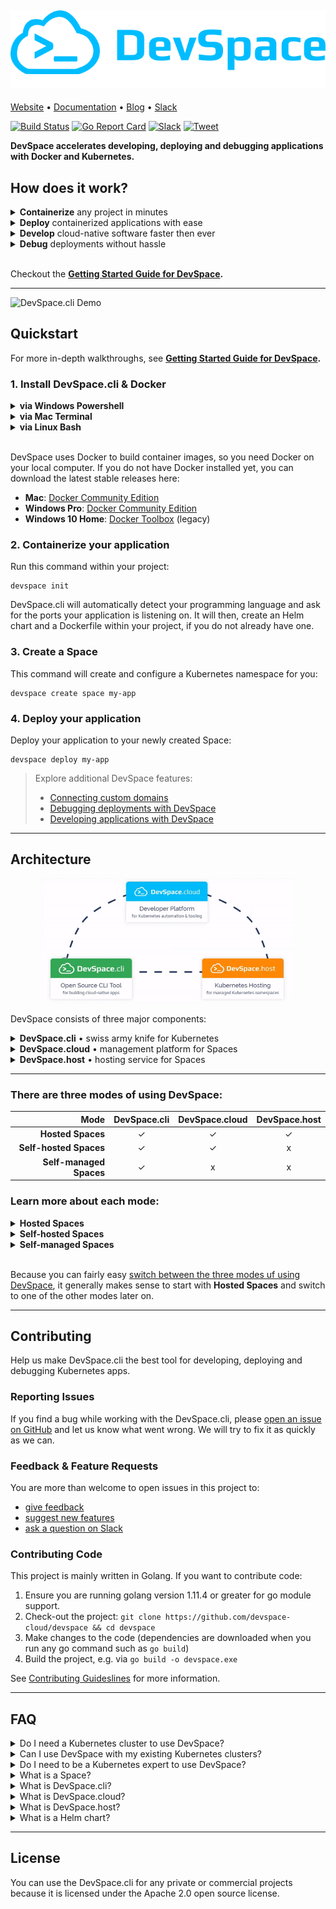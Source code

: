 [![DevSpace Logo](docs/website/static/img/github-readme-header.svg)](https://devspace.cloud/)
---

[Website](https://devspace.cloud/) • 
[Documentation](https://devspace.cloud/docs) • 
[Blog](https://devspace.cloud/blog) • 
[Slack](https://devspace.cloud/slack)

[![Build Status](https://travis-ci.org/devspace-cloud/devspace.svg?branch=master)](https://travis-ci.org/devspace-cloud/devspace)
[![Go Report Card](https://goreportcard.com/badge/github.com/devspace-cloud/devspace)](https://goreportcard.com/report/github.com/devspace-cloud/devspace)
[![Slack](https://devspace.cloud/slack/badge.svg)](http://devspace.cloud/slack)
[![Tweet](https://img.shields.io/twitter/url/http/shields.io.svg?style=social)](https://twitter.com/home?status=Just%20found%20out%20about%20%23DevSpace.cli%3A%20https%3A//github.com/devspace-cloud/devspace%0A%0AIt%20lets%20you%20build%20cloud%20native%20software%20directly%20on%20top%20of%20%23Kubernetes%20and%20%23Docker%0A%23CloudNative%20%23k8s)


**DevSpace accelerates developing, deploying and debugging applications with Docker and Kubernetes.**

## How does it work?

<Details>
<Summary><b>Containerize</b> any project in minutes</Summary>

### Initialize your project
```
devspace init
```
> DevSpace uses smart defaults for many programming languages and frameworks to:
> - Automatically create a Dockerfile for your app (if you don't have one, yet)
> - Add a highly customizable Helm chart to your project

Customize Dockerfile and Kubernetes deployment
- [Add packages (e.g. databases)](#)
- [Configure persistent volumes](#)
- [Set environment variables](#)
- [Enable auto-scaling](#)

---

</Details>

<Details>
<Summary><b>Deploy</b> containerized applications with ease</Summary>

### 1. Create a Space
```
devspace create space my-app
```
> Spaces are smart Kubernetes namespaces with:
> - Automatic allocation of a subdomain for each Space
> - Automatic RBAC configuration for better isolation of users
> - Resource auto-scaling within the configured limits
> - and much more...
> 
> [Learn more about Spaces.](#)

### 2. Deploy your application
```
devspace deploy my-app
```
> 1. Builds, tags and pushes your Docker images
> 2. Deploys your project to your Space

**Access your application on: *my-app.devspace.host***

Learn how to:
- [Connect custom domains](#)
- [Monitor and debug deployed applications](#)
- [Scale deployed applications with DevSpace](#)
- [Integrate DevSpace in your CI/CD pipeline](#)

---

</Details>

<Details>
<Summary><b>Develop</b> cloud-native software faster then ever</Summary>

### Develop in a production-like environment
```
devspace use space my-app-development
devspace dev
```
**With DevSpace, you can build and test your application directly inside Kubernetes.** Thanks to our real-time code sync, you can even use hot reloading tools (e.g. nodemon) to refresh your running application without having to waste time on re-building and re-deploying your application every time you change your code. With DevSpace, your containers are updated in real-time without any delay.

Learn more about development with DevSpace:
- [Real-time code synchronization for hot reloading](#)
- [Automatic port forwarding for access via localhost](#)
- [Terminal proxy for running commands in your containers](#)

---

</Details>

<Details>
<Summary><b>Debug</b> deployments without hassle</Summary>

### Speed up finding and solving issues
```
devspace analyze
```
**DevSpace automatically analyzes your deployments**, identifies potential issues and helps you resolve them:
- Identify reasons for image pull failure
- View log snapshots of crashed containers
- Debug networking issues (e.g. misconfigured services)

Learn more about development with DevSpace:
- [Automate issue detection with DevSpace](#)
- [Stream container logs with DevSpace](#)
- [Use the debugger of your IDE with DevSpace](#)
- [Start terminal sessions for debugging](#)

</Details>

<br>

Checkout the **[Getting Started Guide for DevSpace](#).**

---

![DevSpace.cli Demo](https://github.com/devspace-cloud/devspace/raw/master/docs/website/static/img/devspace-cli-demo-readme.gif)

## Quickstart
For more in-depth walkthroughs, see **[Getting Started Guide for DevSpace](#).**

### 1. Install DevSpace.cli & Docker

<Details>
<Summary><b>via Windows Powershell</b></Summary>

```
[System.Net.ServicePointManager]::SecurityProtocol = [System.Net.SecurityProtocolType]'Tls,Tls11,Tls12'
md -Force "$Env:Programfiles\devspace"
wget -UseBasicParsing ((Invoke-WebRequest -URI "https://api.github.com/repos/covexo/devspace/releases/latest" -UseBasicParsing).Content -replace ".*`"(https://github.com[^`"]*devspace-windows-amd64.exe)`".*","`$1") -o $Env:Programfiles\devspace\devspace.exe
& "$Env:Programfiles\devspace\devspace.exe" "install"
```

</Details>

<Details>
<Summary><b>via Mac Terminal</b></Summary>

```
curl -s -H "Accept: application/json" "https://api.github.com/repos/covexo/devspace/releases/latest" | sed -nE 's!.*"(https://github.com[^"]*devspace-darwin-amd64)".*!\1!p' | xargs -n 1 curl -L -o devspace && chmod +x devspace
sudo mv devspace /usr/local/bin
```

</Details>

<Details>
<Summary><b>via Linux Bash</b></Summary>

```
curl -s -H "Accept: application/json" "https://api.github.com/repos/covexo/devspace/releases/latest" | sed -nE 's!.*"(https://github.com[^"]*devspace-linux-amd64)".*!\1!p' | xargs -n 1 curl -L -o devspace && chmod +x devspace
sudo mv devspace /usr/local/bin
```

</Details>

<br>

DevSpace uses Docker to build container images, so you need Docker on your local computer. If you do not have Docker installed yet, you can download the latest stable releases here:
- **Mac**: [Docker Community Edition](https://download.docker.com/mac/stable/Docker.dmg)
- **Windows Pro**: [Docker Community Edition](https://download.docker.com/win/stable/Docker%20for%20Windows%20Installer.exe)
- **Windows 10 Home**: [Docker Toolbox](https://download.docker.com/win/stable/DockerToolbox.exe) (legacy)

### 2. Containerize your application
Run this command within your project:
```
devspace init
```
DevSpace.cli will automatically detect your programming language and ask for the ports your application is listening on. It will then, create an Helm chart and a Dockerfile within your project, if you do not already have one.

### 3. Create a Space
This command will create and configure a Kubernetes namespace for you:
```
devspace create space my-app
```

### 4. Deploy your application
Deploy your application to your newly created Space:
```
devspace deploy my-app
```

> Explore additional DevSpace features:
> - [Connecting custom domains](#)
> - [Debugging deployments with DevSpace](#)
> - [Developing applications with DevSpace](#)

---


## Architecture
<p align="center"><a href="#"><img src="docs/website/static/img/github-readme-architecture.gif" alt="DevSpace Architecture" width="80%"></a></p>

DevSpace consists of three major components:

<Details>
<Summary><b>DevSpace.cli</b> • swiss army knife for Kubernetes</Summary>

DevSpace.cli is an open-source command-line tool that provides everything you need to develop, deploy and debug applications with Docker and Kubernetes.

> You can either use DevSpace.cli as standalone solution for your self-managed Kubernetes namespaces or in combination with DevSpace.cloud.

</Details>

<Details>
<Summary><b>DevSpace.cloud</b> • management platform for Spaces</Summary>

DevSpace.cloud is a developer platform for Kubernetes that lets you create and manage Spaces via DevSpace.cli or GUI. 

> The Spaces you create with DevSpace.cloud either run on DevSpace.host or on your own Kubernetes clusters after connecting them to the platform.

</Details>

<Details>
<Summary><b>DevSpace.host</b> • hosting service for Spaces</Summary>

DevSpace.host is a hosting service that lets you create Spaces instead of entire Kubernetes clusters. Because you only pay for the resources used for creating your containers, it is much cheaper than having to pay for an entire Kubernetes cluster, especially for small and medium size workloads.

> DevSpace.host is runs on top of Google Cloud, AWS and Azure clusters and is optimized for reliability and scalability.

</Details>

---

### There are three modes of using DevSpace:

| Mode | DevSpace.cli | DevSpace.cloud | DevSpace.host |
| ---: | :---: | :---: | :--: | 
| **Hosted Spaces**  | ✓  | ✓ | ✓ | 
| **Self-hosted Spaces**  | ✓  | ✓ | x | 
| **Self-managed Spaces**  | ✓  | x | x | 


### Learn more about each mode:

<Details>
<Summary><b>Hosted Spaces</b></Summary>

If you do not want to setup and maintain your own Kubernetes clusters, you can use **Hosted Spaces** on top of DevSpace.host. In this case, DevSpace.cloud will provision and fully manage your Spaces on DevSpace.host and you will be charged for the cloud resources that are needed to start your containers.

> Using **Hosted Spaces** is recommended for users that do not have extensive knowlege about server administration and/or about managing Kubernetes clusters in production.

</Details>

<Details>
<Summary><b>Self-hosted Spaces</b></Summary>

If you are experienced with managing Kubernetes clusters and you want to operate your own clusters, you can use **Self-hosted Spaces** which means that DevSpace.cloud operates and manages your Spaces on top of your own Kubernetes clusters. To get started with **Self-hosted Spaces**, you need to [connect your Kubernetes cluster to DevSpace.cloud as external cluster](#).

> Using external clusters to create **Self-hosted Spaces** is recommended for users that have large workloads and have the knowledge and personnel to maintain Kubernetes cluster in production.

</Details>

<Details>
<Summary><b>Self-managed Spaces</b></Summary>

If you are a DevOps engineer in charge of deploying applications to Kubernetes, DevSpace.cli may be able to speed up and facilitate your workflow for building Helm charts. If you are working with self-managed Kubernetes clusters and you want to create and manage namespaces yourself, you are using **Self-managed Spaces**. This is the case when you develop and test applications with minikube, for example.

> **Self-managed Spaces** are good for testing Helm charts in staging and production-like environments which are not easy to connect to DevSpacec.loud, however this mode is **not** recommended when multiple developers use the same Kubernetes cluster. In multi-user scenarios, it is recommended to use **Self-hosted Spaces** because DevSpace.cloud will isolate Spaces of different users, enforce resource limits and eliminate many security risks for your clusters. Doing these tasks manually instead of using DevSpace.cloud is error-prone and may cause severe security issues and malfunctioning clusters.

</Details>

<br>

Because you can fairly easy [switch between the three modes uf using DevSpace](#), it generally makes sense to start with **Hosted Spaces** and switch to one of the other modes later on.

---

## Contributing
Help us make DevSpace.cli the best tool for developing, deploying and debugging Kubernetes apps.

### Reporting Issues
If you find a bug while working with the DevSpace.cli, please [open an issue on GitHub](https://github.com/devspace-cloud/devspace/issues/new?labels=kind%2Fbug&template=bug-report.md&title=Bug:) and let us know what went wrong. We will try to fix it as quickly as we can.

### Feedback & Feature Requests
You are more than welcome to open issues in this project to:
- [give feedback](https://github.com/devspace-cloud/devspace/issues/new?labels=kind%2Ffeedback&title=Feedback:)
- [suggest new features](https://github.com/devspace-cloud/devspace/issues/new?labels=kind%2Ffeature&template=feature-request.md&title=Feature%20Request:)
- [ask a question on Slack](https://devspace.cloud/slack)

### Contributing Code
This project is mainly written in Golang. If you want to contribute code:
1. Ensure you are running golang version 1.11.4 or greater for go module support.
2. Check-out the project: `git clone https://github.com/devspace-cloud/devspace && cd devspace`
3. Make changes to the code (dependencies are downloaded when you run any go command such as `go build`)
4. Build the project, e.g. via `go build -o devspace.exe`

See [Contributing Guideslines](CONTRIBUTING.md) for more information.

---

## FAQ
<Details>
<Summary>Do I need a Kubernetes cluster to use DevSpace?</Summary>

**No.** You can simply use **Hosted Spaces** which run on top of DevSpace.host and which are fully managed by DevSpace.cloud.

</Details>

<Details>
<Summary>Can I use DevSpace with my existing Kubernetes clusters?</Summary>

**Yes.** You can [connect your existing Kubernetes clusters to DevSpace.cloud](#) as external clusters. DevSpace.cloud will then be able to create and manage Spaces on your Kubernetes clusters.

</Details>

<Details>
<Summary>Do I need to be a Kubernetes expert to use DevSpace?</Summary>

**No.** Altough DevSpace provides a lot of advanced tooling for Kubernetes experts, it is optimized for developer experience which makes it especially easy to use for Kubernetes beginners.

</Details>

<Details>
<Summary>What is a Space?</Summary>

Spaces are smart Kubernetes namespaces which provide the following features:
- Automatic provisioning via `devspace create space [SPACE_NAME]`
- Automatic allocation of a subdomain for each Space, e.g. `my-app.devspace.host`
- Automatic RBAC configuration for better isolation of users
- Automatic resource limit configuration and enforcement
- Resource auto-scaling within the configured limits
- Smart analysis of issues within your Space via `devspace analyze`

</Details>

<Details>
<Summary>What is DevSpace.cli?</Summary>

DevSpace.cli is an open-source command-line tool that provides everything you need to develop, deploy and debug applications with Docker and Kubernetes.

> You can either use DevSpace.cli as standalone solution for your self-managed Kubernetes namespaces or in combination with DevSpace.cloud.

</Details>

<Details>
<Summary>What is DevSpace.cloud?</Summary>

DevSpace.cloud is a developer platform for Kubernetes that lets you create and manage Spaces via DevSpace.cli or GUI. 

> The Spaces you create with DevSpace.cloud either run on DevSpace.host or on your own Kubernetes clusters after connecting them to the platform.

</Details>

<Details>
<Summary>What is DevSpace.host?</Summary>

DevSpace.host is a hosting service that lets you create Spaces instead of entire Kubernetes clusters. Because you only pay for the resources used for creating your containers, it is much cheaper than having to pay for an entire Kubernetes cluster, especially for small and medium size workloads.

> DevSpace.host is runs on top of Google Cloud, AWS and Azure clusters and is optimized for reliability and scalability.

</Details>

<Details>
<Summary>What is a Helm chart?</Summary>

[Helm](#) is the package manager for Kubernetes. Packages in Helm are called Helm charts.

[Learn more about Helm charts](#)

</Details>


---

## License
You can use the DevSpace.cli for any private or commercial projects because it is licensed under the Apache 2.0 open source license.
